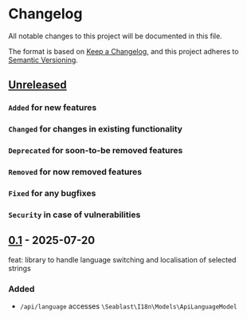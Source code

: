 # Changelog

All notable changes to this project will be documented in this file.

The format is based on [Keep a Changelog](https://keepachangelog.com/en/1.0.0/),
and this project adheres to [Semantic Versioning](https://semver.org/spec/v2.0.0.html).

## [Unreleased]

### `Added` for new features

### `Changed` for changes in existing functionality

### `Deprecated` for soon-to-be removed features

### `Removed` for now removed features

### `Fixed` for any bugfixes

### `Security` in case of vulnerabilities

## [0.1] - 2025-07-20

feat: library to handle language switching and localisation of selected strings

### Added

- `/api/language` accesses `\Seablast\I18n\Models\ApiLanguageModel`

[Unreleased]: https://github.com/WorkOfStan/seablast-i18n/compare/v0.1...HEAD
[0.1]: https://github.com/WorkOfStan/seablast-i18n/releases/tag/v0.1
